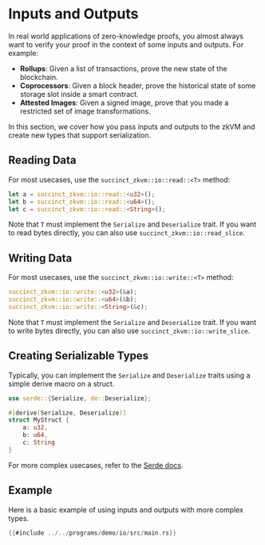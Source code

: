 # Inputs and Outputs

In real world applications of zero-knowledge proofs, you almost always want to verify your proof in the context of some inputs and outputs. For example:
- **Rollups**: Given a list of transactions, prove the new state of the blockchain.
- **Coprocessors**: Given a block header, prove the historical state of some storage slot inside a smart contract.
- **Attested Images**: Given a signed image, prove that you made a restricted set of image transformations.

In this section, we cover how you pass inputs and outputs to the zkVM and create new types that support serialization.

## Reading Data

For most usecases, use the `succinct_zkvm::io::read::<T>` method:

```rust
let a = succinct_zkvm::io::read::<u32>();
let b = succinct_zkvm::io::read::<u64>();
let c = succinct_zkvm::io::read::<String>();
```

Note that `T` must implement the `Serialize` and `Deserialize` trait. If you want to read bytes directly, you can also use `succinct_zkvm::io::read_slice`.

## Writing Data

For most usecases, use the `succinct_zkvm::io::write::<T>` method:

```rust
succinct_zkvm::io::write::<u32>(&a);
succinct_zkvm::io::write::<u64>(&b);
succinct_zkvm::io::write::<String>(&c);
```

Note that `T` must implement the `Serialize` and `Deserialize` trait.  If you want to write bytes directly, you can also use `succinct_zkvm::io::write_slice`.

## Creating Serializable Types

Typically, you can implement the `Serialize` and `Deserialize` traits using a simple derive macro on a struct.
```rust
use serde::{Serialize, de::Deserialize};

#[derive(Serialize, Deserialize)]
struct MyStruct {
    a: u32,
    b: u64,
    c: String
}
```

For more complex usecases, refer to the [Serde docs](https://serde.rs/).

## Example

Here is a basic example of using inputs and outputs with more complex types.

```rust
{{#include ../../programs/demo/io/src/main.rs}}
```